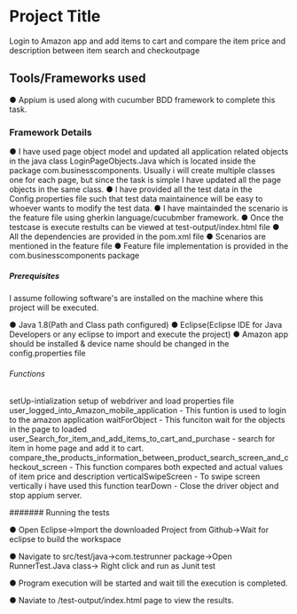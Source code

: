 # Project Title

Login to Amazon app and add items to cart and compare the item price and description between item search and checkoutpage

## Tools/Frameworks used

●	Appium is used along with cucumber BDD framework to complete this task.

### Framework Details

●	I have used page object model and updated all application related objects in the java class LoginPageObjects.Java which is located inside the package com.businesscomponents. Usually i will create multiple classes one for each page, but since the task is simple I have updated all the page objects in the same class.
●	I have provided all the test data in the Config.properties file such that test data maintainence will be easy to whoever wants to modify the test data.
●	I have maintainded the scenario is the feature file using gherkin language/cucubmber framework.
●	Once the testcase is execute restults can be viewed at test-output/index.html file
●   All the dependencies are provided in the pom.xml file
●   Scenarios are mentioned in the feature file
●   Feature file implementation is provided in the com.businesscomponents package

##### Prerequisites

I assume following software's are installed on the machine where this project will be executed.

●	Java 1.8(Path and Class path configured)
●	Eclipse(Eclipse IDE for Java Developers or any eclipse to import and execute the project)
●   Amazon app should be installed & device name should be changed in the config.properties file

###### Functions
setUp-intialization setup of webdriver and load properties file
user_logged_into_Amazon_mobile_application - This funtion is used to login to the amazon application
waitForObject - This funciton wait for the objects in the page to loaded
user_Search_for_item_and_add_items_to_cart_and_purchase - search for item in home page and add it to cart.
compare_the_products_information_between_product_search_screen_and_checkout_screen - This function compares both expected and actual values of item price and description
verticalSwipeScreen - To swipe screen vertically i have used this function
tearDown - Close the driver object and stop appium server.

####### Running the tests

●	Open Eclipse->Import the downloaded Project from Github->Wait for eclipse to build the workspace

●	Navigate to src/test/java->com.testrunner package->Open RunnerTest.Java class-> Right click and run as Junit test

●	Program execution will be started and wait till the execution is completed.

●	Naviate to /test-output/index.html page to view the results.

